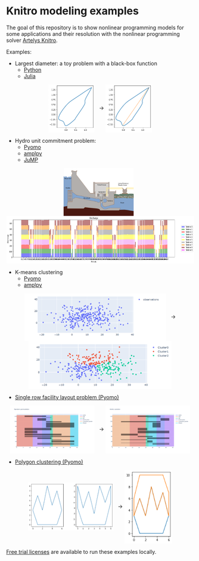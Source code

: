 # Knitro modeling examples

The goal of this repository is to show nonlinear programming models for some applications and their resolution with the nonlinear programming solver [Artelys Knitro](https://www.artelys.com/solvers/knitro/).

Examples:

* Largest diameter: a toy problem with a black-box function
  * [Python](largest_diameter_python/largest_diameter_python.ipynb)
  * [Julia](largest_diameter_julia/largest_diameter_julia.ipynb)
<p align="center">
<img src="https://github.com/Artelys/knitro-modeling-examples/blob/main/largest_diameter_python/shape.png" align=center height="128"> &nbsp;
→
<img src="https://github.com/Artelys/knitro-modeling-examples/blob/main/largest_diameter_python/shape_with_diameter.png" align=center height="128">
</p>

* Hydro unit commitment problem:
  * [Pyomo](hydro_unit_commitment_pyomo/hydro_unit_commitment_pyomo.ipynb)
  * [amplpy ](hydro_unit_commitment_amplpy/hydro_unit_commitment_amplpy.ipynb)
  * [JuMP](hydro_unit_commitment_jump/hydro_unit_commitment_jump.ipynb)
<p align="center">
<img src="https://github.com/Artelys/knitro-modeling-examples/blob/main/hydro_unit_commitment_pyomo/schema_hydro_leg.png" align=center height="128"> &nbsp;
<img src="https://github.com/Artelys/knitro-modeling-examples/blob/main/hydro_unit_commitment_pyomo/discharge.png" align=center height="128">
</p>

* K-means clustering
  * [Pyomo](k_means_clustering/k_means_clustering.ipynb)
  * [amplpy](k_means_clustering_amplpy/k_means_clustering_amplpy.ipynb)
<p align="center">
<img src="https://github.com/Artelys/knitro-modeling-examples/blob/main/k_means_clustering/data.png" align=center height="128"> &nbsp;
→
<img src="https://github.com/Artelys/knitro-modeling-examples/blob/main/k_means_clustering/clusterdata.png" align=center height="128">
</p>

* [Single row facility layout problem (Pyomo)](single_row_facility_layout/single_row_facility_layout.ipynb)
<p align="center">
<img src="https://github.com/Artelys/knitro-modeling-examples/blob/main/single_row_facility_layout/solution_random.png" align=center height="128"> &nbsp;
→
<img src="https://github.com/Artelys/knitro-modeling-examples/blob/main/single_row_facility_layout/solution_knitro.png" align=center height="128">
</p>

* [Polygon clustering (Pyomo)](polygon_clustering_pyomo/polygon_clustering_pyomo.ipynb)
<p align="center">
<img src="https://github.com/Artelys/knitro-modeling-examples/blob/main/polygon_clustering_pyomo/polygons.png" align=center height="128"> &nbsp
→
<img src="https://github.com/Artelys/knitro-modeling-examples/blob/main/polygon_clustering_pyomo/clustered_polygons.png" align=center height="196">
</p>

[Free trial licenses](https://www.artelys.com/solvers/knitro/programs/) are available to run these examples locally.
